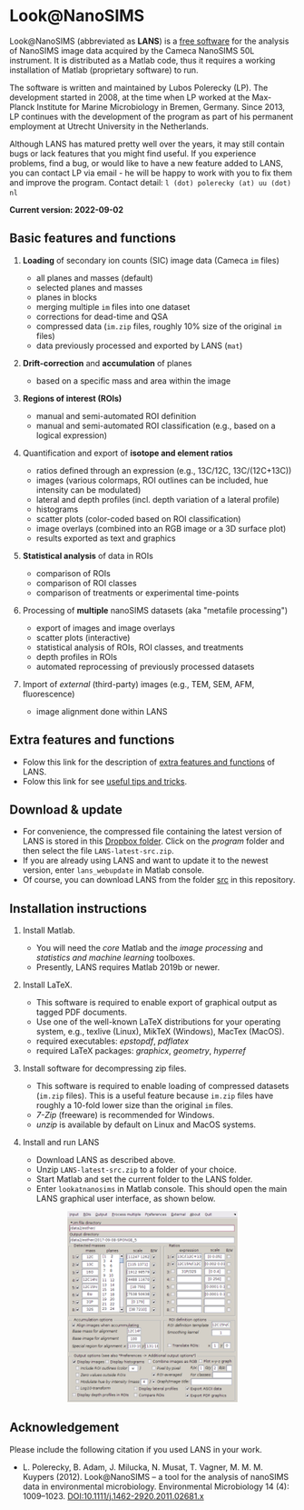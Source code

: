 # Look@NanoSIMS

Look@NanoSIMS (abbreviated as **LANS**) is a [free software](http://www.gnu.org/philosophy/free-sw.html) 
for the analysis of NanoSIMS image data acquired by the Cameca NanoSIMS 50L instrument. It is distributed 
as a Matlab code, thus it requires a working installation of Matlab (proprietary software) to run.

The software is written and maintained by Lubos Polerecky (LP). The development started in 2008, at the 
time when LP worked at the Max-Planck Institute for Marine Microbiology in Bremen, Germany. Since 2013, LP 
continues with the development of the program as part of his permanent employment at Utrecht University in the 
Netherlands.

Although LANS has matured pretty well over the years, it may still contain bugs or lack features that you might find useful. If you experience problems, find a bug, or would like to have a new feature added to LANS, you can contact LP via email - he will be happy to work with you to fix them and improve the program. Contact detail: `l (dot) polerecky (at) uu (dot) nl`

**Current version: 2022-09-02**

## Basic features and functions

1. **Loading** of secondary ion counts (SIC) image data (Cameca `im` files)
   
    - all planes and masses (default)
    - selected planes and masses
    - planes in blocks
    - merging multiple `im` files into one dataset
    - corrections for dead-time and QSA
    - compressed data (`im.zip` files, roughly 10% size of the original `im` files)
    - data previously processed and exported by LANS (`mat`)

2. **Drift-correction** and **accumulation** of planes

    - based on a specific mass and area within the image

3. **Regions of interest (ROIs)**

    - manual and semi-automated ROI definition
    - manual and semi-automated ROI classification (e.g., based on a logical expression)

4. Quantification and export of **isotope and element ratios** 

    - ratios defined through an expression (e.g., 13C/12C, 13C/(12C+13C))
    - images (various colormaps, ROI outlines can be included, hue intensity can be modulated)
    - lateral and depth profiles (incl. depth variation of a lateral profile)
    - histograms
    - scatter plots (color-coded based on ROI classification)
    - image overlays (combined into an RGB image or a 3D surface plot)
    - results exported as text and graphics

5. **Statistical analysis** of data in ROIs 
    
    - comparison of ROIs
    - comparison of ROI classes
    - comparison of treatments or experimental time-points

6. Processing of **multiple** nanoSIMS datasets (aka "metafile processing")

    - export of images and image overlays
    - scatter plots (interactive)
    - statistical analysis of ROIs, ROI classes, and treatments
    - depth profiles in ROIs
    - automated reprocessing of previously processed datasets

7. Import of *external* (third-party) images (e.g., TEM, SEM, AFM, fluorescence)

    - image alignment done within LANS

## Extra features and functions

  - Folow this link for the description of [extra features and functions](man/lans_extras.md) of LANS.
  - Folow this link for see [useful tips and tricks](man/lans_tips.md).

## Download & update

  - For convenience, the compressed file containing the latest version of LANS is stored in this [Dropbox folder](https://www.dropbox.com/sh/gyss2uvv5ggu2vl/AABViAmt9WHryEP_xZBrCG_La?dl=0). Click on the *program* folder and then select the file `LANS-latest-src.zip`.
  - If you are already using LANS and want to update it to the newest version, enter `lans_webupdate` in Matlab console.
  - Of course, you can download LANS from the folder [src](src) in this repository.

## Installation instructions

1. Install Matlab. 

    - You will need the *core* Matlab and the *image processing* and *statistics and machine learning* toolboxes. 
    - Presently, LANS requires Matlab 2019b or newer.

2. Install LaTeX. 
    
    - This software is required to enable export of graphical output as tagged PDF documents.
    - Use one of the well-known LaTeX distributions for your operating system, e.g., texlive (Linux), MikTeX (Windows), MacTex (MacOS).
    - required executables: *epstopdf*, *pdflatex*
    - required LaTeX packages: *graphicx*, *geometry*, *hyperref*
    
3. Install software for decompressing zip files.

	- This software is required to enable loading of compressed datasets (`im.zip` files). This is a useful feature because `im.zip` files have roughly a 10-fold lower size than the original `im` files.
    - *7-Zip* (freeware) is recommended for Windows.
    - *unzip* is available by default on Linux and MacOS systems.

4. Install and run LANS

    - Download LANS as described above.
    - Unzip `LANS-latest-src.zip` to a folder of your choice. 
    - Start Matlab and set the current folder to the LANS folder.
    - Enter `lookatnanosims` in Matlab console. This should open the main LANS 
      graphical user interface, as shown below.

<center><img src="man/figures/lans-main-GUI.png" width="300"></img></center>

## Acknowledgement

Please include the following citation if you used LANS in your work. 

  - L. Polerecky, B. Adam, J. Milucka, N. Musat, T. Vagner, M. M. M. Kuypers (2012). 
Look@NanoSIMS – a tool for the analysis of nanoSIMS data in environmental microbiology. 
Environmental Microbiology 14 (4): 1009–1023.
[DOI:10.1111/j.1462-2920.2011.02681.x](http://onlinelibrary.wiley.com/doi/10.1111/j.1462-2920.2011.02681.x/abstract)


